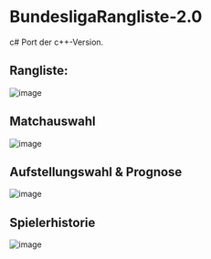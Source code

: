 # BundesligaRangliste-2.0

c# Port der c++-Version.

## Rangliste:
![image](https://user-images.githubusercontent.com/87905364/184099363-af8249c6-a820-4f88-a653-85d40534f6b8.png)

## Matchauswahl
![image](https://user-images.githubusercontent.com/87905364/184099477-d7963eeb-841b-49bc-8818-3d962a17378d.png)

## Aufstellungswahl & Prognose
![image](https://user-images.githubusercontent.com/87905364/184099675-65606873-d796-46a5-8ef3-36f31169bd2e.png)


## Spielerhistorie
![image](https://user-images.githubusercontent.com/87905364/184099959-c9a85926-e216-4529-9506-3410d5054348.png)
